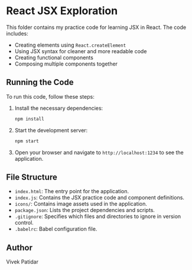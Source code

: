 # React JSX Exploration

This folder contains my practice code for learning JSX in React. The code includes:
- Creating elements using `React.createElement`
- Using JSX syntax for cleaner and more readable code
- Creating functional components
- Composing multiple components together

## Running the Code

To run this code, follow these steps:

1. Install the necessary dependencies:
    ```bash
    npm install
    ```

2. Start the development server:
    ```bash
    npm start
    ```

3. Open your browser and navigate to `http://localhost:1234` to see the application.

## File Structure

- `index.html`: The entry point for the application.
- `index.js`: Contains the JSX practice code and component definitions.
- `icons/`: Contains image assets used in the application.
- `package.json`: Lists the project dependencies and scripts.
- `.gitignore`: Specifies which files and directories to ignore in version control.
- `.babelrc`: Babel configuration file.

## Author

Vivek Patidar
